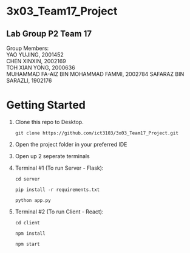 # 3x03_Team17_Project
## Lab Group P2 Team 17
Group Members:                                                                                                                                            
YAO YUJING, 2001452   
CHEN XINXIN, 2002169  
TOH XIAN YONG, 2000636  
MUHAMMAD FA-AIZ BIN MOHAMMAD FAMMI, 2002784
SAFARAZ BIN SARAZLI, 1902176 

# Getting Started
1. Clone this repo to Desktop.
    ```
    git clone https://github.com/ict3103/3x03_Team17_Project.git
    ```

2. Open the project folder in your preferred IDE
3. Open up 2 seperate terminals 
4. Terminal #1 (To run Server - Flask): 
    ```
    cd server 
    ```
    ```
    pip install -r requirements.txt 
    ```
    ```
    python app.py
    ```
5. Terminal #2 (To run Client - React): 
    ```
    cd client 
    ```
    ```
    npm install  
    ```
    ```
    npm start 
    ```
